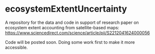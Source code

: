 # ecosystemExtentUncertainty
A repository for the data and code in support of research paper on ecosystem extent accounting from satellite-based maps: https://www.sciencedirect.com/science/article/pii/S2212041624000056

Code will be posted soon. Doing some work first to make it more accessible.
